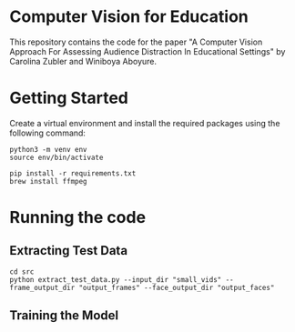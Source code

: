 # Computer Vision for Education

This repository contains the code for the paper "A Computer Vision Approach For Assessing Audience Distraction In Educational Settings" by Carolina Zubler and Winiboya Aboyure.

# Getting Started

Create a virtual environment and install the required packages using the following command:

```
python3 -m venv env
source env/bin/activate

pip install -r requirements.txt
brew install ffmpeg
```

# Running the code

## Extracting Test Data
```
cd src
python extract_test_data.py --input_dir "small_vids" --frame_output_dir "output_frames" --face_output_dir "output_faces"
```

## Training the Model
